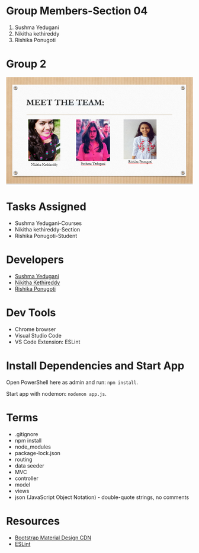 # Group Members-Section 04

1. Sushma Yedugani
2. Nikitha kethireddy
3. Rishika Ponugoti

# Group 2

![Team_Members](Team.PNG)

# Tasks Assigned

- Sushma Yedugani-Courses
- Nikitha kethireddy-Section
- Rishika Ponugoti-Student

# Developers

- [Sushma Yedugani](https://sushma95.github.io/about-me/)
- [Nikitha Kethireddy](https://nikithakethireddy1996.github.io/p2-styled-site/)
- [Rishika Ponugoti](https://rishikaponugoti.github.io/about-me/)

# Dev Tools

- Chrome browser
- Visual Studio Code
- VS Code Extension: ESLint

# Install Dependencies and Start App

Open PowerShell here as admin and run: `npm install`.

Start app with nodemon: `nodemon app.js`.

# Terms

- .gitignore
- npm install
- node_modules
- package-lock.json
- routing
- data seeder
- MVC
- controller
- model
- views
- json (JavaScript Object Notation) - double-quote strings, no comments

# Resources

- [Bootstrap Material Design CDN](https://mdbootstrap.com/md-bootstrap-cdn/)
- [ESLint](https://eslint.org/)
